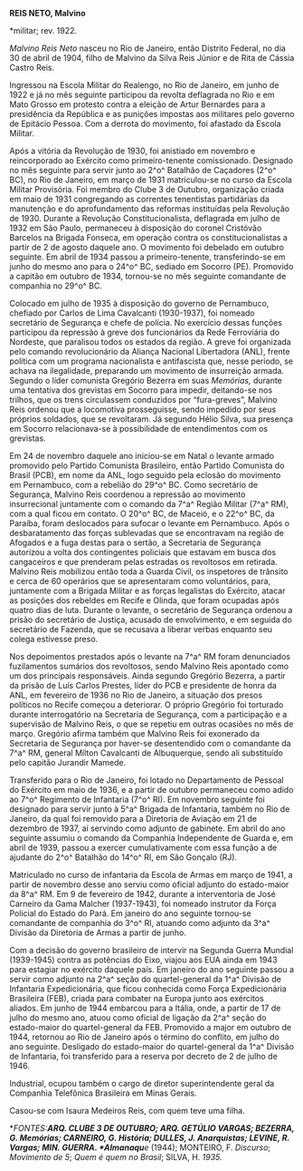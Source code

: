 **REIS NETO, Malvino**

\*militar; rev. 1922.

*Malvino Reis Neto* nasceu no Rio de Janeiro, então Distrito Federal, no
dia 30 de abril de 1904, filho de Malvino da Silva Reis Júnior e de Rita
de Cássia Castro Reis.

Ingressou na Escola Militar do Realengo, no Rio de Janeiro, em junho de
1922 e já no mês seguinte participou da revolta deflagrada no Rio e em
Mato Grosso em protesto contra a eleição de Artur Bernardes para a
presidência da República e as punições impostas aos militares pelo
governo de Epitácio Pessoa. Com a derrota do movimento, foi afastado da
Escola Militar.

Após a vitória da Revolução de 1930, foi anistiado em novembro e
reincorporado ao Exército como primeiro-tenente comissionado. Designado
no mês seguinte para servir junto ao 2^o^ Batalhão de Caçadores (2^o^
BC), no Rio de Janeiro, em março de 1931 matriculou-se no curso da
Escola Militar Provisória. Foi membro do Clube 3 de Outubro, organização
criada em maio de 1931 congregando as correntes tenentistas partidárias
da manutenção e do aprofundamento das reformas instituídas pela
Revolução de 1930. Durante a Revolução Constitucionalista, deflagrada em
julho de 1932 em São Paulo, permaneceu à disposição do coronel Cristóvão
Barcelos na Brigada Fonseca, em operação contra os constitucionalistas a
partir de 2 de agosto daquele ano. O movimento foi debelado em outubro
seguinte. Em abril de 1934 passou a primeiro-tenente, transferindo-se em
junho do mesmo ano para o 24^o^ BC, sediado em Socorro (PE). Promovido a
capitão em outubro de 1934, tornou-se no mês seguinte comandante de
companhia no 29^o^ BC.

Colocado em julho de 1935 à disposição do governo de Pernambuco,
chefiado por Carlos de Lima Cavalcanti (1930-1937), foi nomeado
secretário de Segurança e chefe de polícia. No exercício dessas funções
participou da repressão à greve dos funcionários da Rede Ferroviária do
Nordeste, que paralisou todos os estados da região. A greve foi
organizada pelo comando revolucionário da Aliança Nacional Libertadora
(ANL), frente política com um programa nacionalista e antifascista que,
nesse período, se achava na ilegalidade, preparando um movimento de
insurreição armada. Segundo o líder comunista Gregório Bezerra em suas
*Memórias,* durante uma tentativa dos grevistas em Socorro para impedir,
deitando-se nos trilhos, que os trens circulassem conduzidos por
“fura-greves”, Malvino Reis ordenou que a locomotiva prosseguisse, sendo
impedido por seus próprios soldados, que se revoltaram. Já segundo Hélio
Silva, sua presença em Socorro relacionava-se à possibilidade de
entendimentos com os grevistas.

Em 24 de novembro daquele ano iniciou-se em Natal o levante armado
promovido pelo Partido Comunista Brasileiro, então Partido Comunista do
Brasil (PCB), em nome da ANL, logo seguido pela eclosão do movimento em
Pernambuco, com a rebelião do 29^o^ BC. Como secretário de Segurança,
Malvino Reis coordenou a repressão ao movimento insurrecional juntamente
com o comando da 7^a^ Região Militar (7^a^ RM), com a qual ficou em
contato. O 20^o^ BC, de Maceió, e o 22^o^ BC, da Paraíba, foram
deslocados para sufocar o levante em Pernambuco. Após o desbaratamento
das forças sublevadas que se encontravam na região de Afogados e a fuga
destas para o sertão, a Secretaria de Segurança autorizou a volta dos
contingentes policiais que estavam em busca dos cangaceiros e que
prenderam pelas estradas os revoltosos em retirada. Malvino Reis
mobilizou então toda a Guarda Civil, os inspetores de trânsito e cerca
de 60 operários que se apresentaram como voluntários, para, juntamente
com a Brigada Militar e as forças legalistas do Exército, atacar as
posições dos rebeldes em Recife e Olinda, que foram ocupadas após quatro
dias de luta. Durante o levante, o secretário de Segurança ordenou a
prisão do secretário de Justiça, acusado de envolvimento, e em seguida
do secretário de Fazenda, que se recusava a liberar verbas enquanto seu
colega estivesse preso.

Nos depoimentos prestados após o levante na 7^a^ RM foram denunciados
fuzilamentos sumários dos revoltosos, sendo Malvino Reis apontado como
um dos principais responsáveis. Ainda segundo Gregório Bezerra, a partir
da prisão de Luís Carlos Prestes, líder do PCB e presidente de honra da
ANL, em fevereiro de 1936 no Rio de Janeiro, a situação dos presos
políticos no Recife começou a deteriorar. O próprio Gregório foi
torturado durante interrogatório na Secretaria de Segurança, com a
participação e a supervisão de Malvino Reis, o que se repetiu em outras
ocasiões no mês de março. Gregório afirma também que Malvino Reis foi
exonerado da Secretaria de Segurança por haver-se desentendido com o
comandante da 7^a^ RM, general Mílton Cavalcanti de Albuquerque, sendo
ali substituído pelo capitão Jurandir Mamede.

Transferido para o Rio de Janeiro, foi lotado no Departamento de Pessoal
do Exército em maio de 1936, e a partir de outubro permaneceu como adido
ao 7^o^ Regimento de Infantaria (7^o^ RI). Em novembro seguinte foi
designado para servir junto à 5^a^ Brigada de Infantaria, também no Rio
de Janeiro, da qual foi removido para a Diretoria de Aviação em 21 de
dezembro de 1937, aí servindo como adjunto de gabinete. Em abril do ano
seguinte assumiu o comando da Companhia Independente de Guarda e, em
abril de 1939, passou a exercer cumulativamente com essa função a de
ajudante do 2^o^ Batalhão do 14^o^ RI, em São Gonçalo (RJ).

Matriculado no curso de infantaria da Escola de Armas em março de 1941,
a partir de novembro desse ano serviu como oficial adjunto do
estado-maior da 8^a^ RM. Em 9 de fevereiro de 1942, durante a
interventoria de José Carneiro da Gama Malcher (1937-1943), foi nomeado
instrutor da Força Policial do Estado do Pará. Em janeiro do ano
seguinte tornou-se comandante de companhia do 3^o^ RI, atuando como
adjunto da 3^a^ Divisão da Diretoria de Armas a partir de junho.

Com a decisão do governo brasileiro de intervir na Segunda Guerra
Mundial (1939-1945) contra as potências do Eixo, viajou aos EUA ainda em
1943 para estagiar no exército daquele país. Em janeiro do ano seguinte
passou a servir como adjunto na 2^a^ seção do quartel-general da 1^a^
Divisão de Infantaria Expedicionária, que ficou conhecida como Força
Expedicionária Brasileira (FEB), criada para combater na Europa junto
aos exércitos aliados. Em junho de 1944 embarcou para a Itália, onde, a
partir de 17 de julho do mesmo ano, atuou como oficial de ligação da
2^a^ seção do estado-maior do quartel-general da FEB. Promovido a major
em outubro de 1944, retornou ao Rio de Janeiro após o término do
conflito, em julho do ano seguinte. Desligado do estado-maior do
quartel-general da 1^a^ Divisão de Infantaria, foi transferido para a
reserva por decreto de 2 de julho de 1946.

Industrial, ocupou também o cargo de diretor superintendente geral da
Companhia Telefônica Brasileira em Minas Gerais.

Casou-se com Isaura Medeiros Reis, com quem teve uma filha.

**FONTES:**ARQ. CLUBE 3 DE OUTUBRO; ARQ. GETÚLIO VARGAS; BEZERRA, G.
*Memórias*; CARNEIRO, G. *História*; DULLES, J. *Anarquistas*; LEVINE,
R. *Vargas*; MIN. GUERRA. *Almanaqu**e* (1944); MONTEIRO, F. *Discurso*;
*Movimento de 5*; *Quem é quem no Brasil*; SILVA, H. *1935.*
